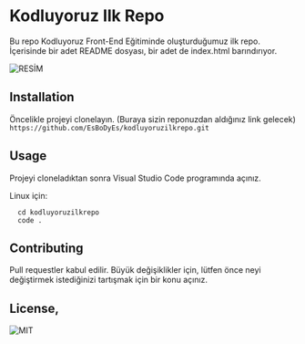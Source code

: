 # Kodluyoruz Ilk Repo
Bu repo Kodluyoruz Front-End Eğitiminde oluşturduğumuz ilk repo. İçerisinde bir adet README dosyası, bir adet de index.html barındırıyor.


![RESİM ](file:///C:/Users/erkay/OneDrive/Masa%C3%BCst%C3%BC/Ekran%20g%C3%B6r%C3%BCnt%C3%BCs%C3%BC%202023-10-05%20230150.png)

## **Installation**
Öncelikle projeyi clonelayın. (Buraya sizin reponuzdan aldığınız link gelecek)
      ```https://github.com/EsBoDyEs/kodluyoruzilkrepo.git```
## **Usage**
Projeyi cloneladıktan sonra Visual Studio Code programında açınız.

Linux için:
  ```
    cd kodluyoruzilkrepo
    code .
  ```
## **Contributing**
Pull requestler kabul edilir. Büyük değişiklikler için, lütfen önce neyi değiştirmek istediğinizi tartışmak için bir konu açınız.
## **License**,

![MIT](https://www.mit.gov.tr/)
